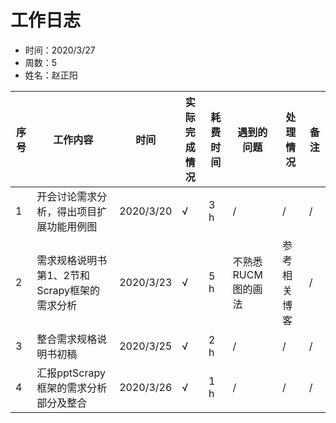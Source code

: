 # 工作日志
* 时间：2020/3/27
* 周数：5
* 姓名：赵正阳

| 序号 | 工作内容 | 时间 | 实际完成情况 | 耗费时间 | 遇到的问题 | 处理情况 | 备注 |
| --- | --- | --- | --- | --- | --- | --- | --- |
| 1 | 开会讨论需求分析，得出项目扩展功能用例图 | 2020/3/20 | √ | 3 h | / | / | / |
| 2 | 需求规格说明书第1、2节和Scrapy框架的需求分析 | 2020/3/23 | √ | 5 h | 不熟悉RUCM图的画法 | 参考相关博客 | / |
| 3 | 整合需求规格说明书初稿 | 2020/3/25 | √ | 2 h | / | / | / |
| 4 | 汇报pptScrapy框架的需求分析部分及整合 | 2020/3/26 | √ | 1 h | / | / | / |
